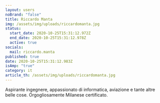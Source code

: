 ```yaml
---
layout: users
noBrand: "false"
title: Riccardo Manta
img: /assets/img/uploads/riccardomanta.jpg
status:
  start_date: 2020-10-25T15:31:12.972Z
  end_date: 2020-10-25T15:31:12.978Z
  active: true
socials:
  mail: riccardo.manta
published: true
date: 2020-10-25T15:31:12.983Z
isAmp: "true"
category: it
article_th: /assets/img/uploads/riccardomanta.jpg
---
```

Aspirante ingegnere, appassionato di informatica, aviazione e tante altre belle cose. Orgogliosamente Milanese certificato.